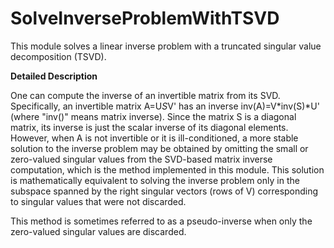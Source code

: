 # SolveInverseProblemWithTSVD

This module solves a linear inverse problem with a truncated singular value decomposition (TSVD).

**Detailed Description**

One can compute the inverse of an invertible matrix from its SVD. Specifically, an invertible matrix A=U*S*V' has an inverse inv(A)=V*inv(S)*U' (where "inv()" means matrix inverse). Since the matrix S is a diagonal matrix, its inverse is just the scalar inverse of its diagonal elements. However, when A is not invertible or it is ill-conditioned, a more stable solution to the inverse problem may be obtained by omitting the small or zero-valued singular values from the SVD-based matrix inverse computation, which is the method implemented in this module. This solution is mathematically equivalent to solving the inverse problem only in the subspace spanned by the right singular vectors (rows of V) corresponding to singular values that were not discarded.

This method is sometimes referred to as a pseudo-inverse when only the zero-valued singular values are discarded.
